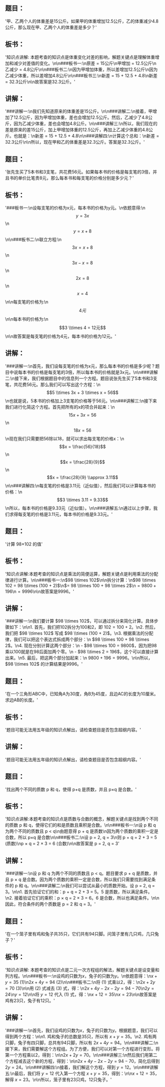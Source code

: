 ## 题目：
'甲、乙两个人的体重差是15公斤。如果甲的体重增加12.5公斤，乙的体重减少4.8公斤，那么现在甲、乙两个人的体重差是多少？'

## 板书：
'知识点讲解: 本题考查的知识点是体重变化对差的影响，解题关键点是理解体重增加和减少对差值的变化。\n\n###板书一:\n原差 = 15公斤\n甲增加 = 12.5公斤\n乙减少 = 4.8公斤\n\n###板书二:\n因为甲增加体重，所以差增加12.5公斤\n因为乙减少体重，所以差增加4.8公斤\n\n###板书三:\n新差 = 15 + 12.5 + 4.8\n新差 = 32.3公斤\n\n故答案是32.3公斤。'

## 讲解：
'###讲解一:\n我们先知道原来的体重差是15公斤。\n\n###讲解二:\n接着，甲增加了12.5公斤，因为甲增加体重，差也会增加12.5公斤。然后，乙减少了4.8公斤，因为乙减少体重，差也会增加4.8公斤。\n\n###讲解三:\n所以，我们现在的差是原来的差15公斤，加上甲增加体重的12.5公斤，再加上乙减少体重的4.8公斤。也就是：\n新差 = 15 + 12.5 + 4.8\n\n###讲解四:\n计算这个总和：\n新差 = 32.3公斤\n\n所以，现在甲和乙的体重差是32.3公斤。答案是32.3公斤。'

## 题目：
'张先生买了5本书和3支笔，共花费56元。如果每本书的价格是每支笔的3倍，并且书的单价比笔贵8元，那么每本书和每支笔的价格分别是多少元？'

## 板书：
'###板书一:\n设每支笔的价格为x元，每本书的价格为y元。\n依题意得:\n$$y = 3x$$\n$$y = x + 8$$\n\n###板书二:\n联立方程:\n$$3x = x + 8$$\n$$3x - x = 8$$\n$$2x = 8$$\n$$x = 4$$\n\n每支笔的价格为:\n$$4元$$\n\n每本书的价格为:\n$$3 \\times 4 = 12元$$\n\n故答案是每支笔的价格为4元，每本书的价格为12元。'

## 讲解：
'###讲解一:\n首先，我们设每支笔的价格为x元，那么每本书的价格是多少呢？题目中说每本书的价格是每支笔的3倍，所以每本书的价格就是3x元。\n\n###讲解二:\n接下来，我们根据题目中的信息列一个方程。题目说张先生买了5本书和3支笔，共花费56元。那么我们可以写出这个方程：\n$$5 \\times 3x + 3 \\times x = 56$$\n也就是说，5本书的价格加上3支笔的价格等于56元。\n\n###讲解三:\n接下来我们进行化简这个方程。首先把所有的x的项合并起来：\n$$15x + 3x = 56$$\n$$18x = 56$$\n现在我们只需要把56除以18，就可以求出每支笔的价格x：\n$$x = \\frac{56}{18}$$\n$$x = \\frac{28}{9}$$\n$$x = \\frac{28}{9} \\approx 3.11$$\n\n###讲解四:\n每支笔的价格是3.11元（近似值），然后我们可以计算每本书的价格：\n$$3 \\times 3.11 = 9.33$$\n所以，每本书的价格是9.33元（近似值）。\n\n###讲解五:\n通过以上步骤，我们求得每支笔的价格是3.11元，每本书的价格是9.33元。'

## 题目：
'计算 98×102 的值'

## 板书：
'知识点讲解:本题考查的知识点是乘法的简便运算，解题关键点是利用乘法的分配律进行计算。\n\n###板书一:\n$98 \\times 102$\n\n拆分计算：\n$98 \\times 102 = 98 \\times (100 + 2)$\n$= 98 \\times 100 + 98 \\times 2$\n$= 9800 + 196$\n$= 9996$\n\n故答案是9996。'

## 讲解：
'###讲解一:\n我们要计算 $98 \\times 102$，可以通过拆分来简化计算。具体步骤如下：\n\n1. 首先，我们把102拆分为100和2，即 $102 = 100 + 2$。\n2. 然后，我们把 $98 \\times 102$ 写成 $98 \\times (100 + 2)$。\n3. 根据乘法的分配律，我们可以把这个表达式拆成两个部分：\n   $98 \\times 100 + 98 \\times 2$。\n4. 现在分别计算这两个部分：\n   - $98 \\times 100 = 9800$，因为把98乘以100就是在98后面加两个零。\n   - $98 \\times 2 = 196$，这个可以直接计算出来。\n5. 最后，把这两个部分加起来：\n   $9800 + 196 = 9996$。\n\n所以，$98 \\times 102$ 的计算结果是9996。'

## 题目：
'在一个三角形ABC中，已知角A为30度，角B为45度，且边AC的长度为10厘米。求边AB的长度。'

## 板书：
'题目可能无法用五年级的知识点解出，请检查题目是否包含超纲内容。'

## 讲解：
'题目可能无法用五年级的知识点解出，请检查题目是否包含超纲内容。'

## 题目：
'找出两个不同的质数 p 和 q，使得 p+q 是质数，并且 p×q 是合数。'

## 板书：
'知识点讲解:本题考查的知识点是质数与合数的概念，解题关键点是找到两个不同的质数 p 和 q，使得它们的和是质数且乘积是合数。\n\n###板书一:\n设 p 和 q 为两个不同的质数且 p < q\n由题意得 p + q 是质数\n因为两个质数的乘积一定是合数，所以 p×q 是合数\n\n###板书二:\n设 p = 2, q = 3\n则 p + q = 2 + 3 = 5 (质数)\np × q = 2 × 3 = 6 (合数)\n\n故答案是 p = 2, q = 3'

## 讲解：
'###讲解一:\n设 p 和 q 为两个不同的质数且 p < q。题目要求 p + q 是质数，并且 p × q 是合数。因为两个质数的乘积一定是合数，所以我们只需要找到满足条件的 p 和 q。\n\n###讲解二:\n我们可以尝试从最小的质数开始。设 p = 2, q = 3。\n\n1. 首先验证它们的和：p + q = 2 + 3 = 5。5 是质数，所以满足条件。\n2. 接着验证它们的乘积：p × q = 2 × 3 = 6。6 是合数，所以也满足条件。\n\n因此，符合条件的两个质数是 p = 2 和 q = 3。'

## 题目：
'在一个笼子里有鸡和兔子共35只，它们共有94只脚。问笼子里有几只鸡，几只兔子？'

## 板书：
'知识点讲解: 本题考查的知识点是二元一次方程组的解法，解题关键点是设变量和列方程。\n\n###板书一:\n设鸡的只数为$x$，兔子的只数为$y$。\n依题意得：\n$x + y = 35$  (1)\n$2x + 4y = 94$  (2)\n\n###板书二:\n将 (1) 式乘以2，得：\n$2x + 2y = 70$  (3)\n\n用 (2) 式减去 (3) 式，得：\n$2x + 4y - 2x - 2y = 94 - 70$\n$2y = 24$\n$y = 12$\n\n将 $y = 12$ 代入 (1) 式，得：\n$x + 12 = 35$\n$x = 23$\n\n故答案是鸡有23只，兔子有12只。'

## 讲解：
'###讲解一:\n首先，我们设鸡的只数为$x$，兔子的只数为$y$。根据题意，我们可以得到两个方程：\n\n1. 鸡和兔子的总数是35只，所以有 $x + y = 35$。\n2. 鸡有两只脚，兔子有四只脚，总共有94只脚，所以有 $2x + 4y = 94$。\n\n###讲解二:\n接下来，我们需要解这个方程组。为了方便，我们可以对第一个方程进行变形。将第一个方程乘以2，得到：\n\n$2x + 2y = 70$。\n\n###讲解三:\n然后我们用第二个方程减去这个新的方程，得到：\n\n$2x + 4y - 2x - 2y = 94 - 70$，简化后得到 $2y = 24$。\n\n###讲解四:\n接着，我们解这个方程，得到 $y = 12$。\n\n###讲解五:\n最后，我们将 $y = 12$ 代入第一个方程 $x + y = 35$，得到：\n\n$x + 12 = 35$，解得 $x = 23$。\n\n所以，笼子里有23只鸡，12只兔子。'

